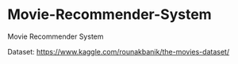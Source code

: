 # Movie-Recommender-System
Movie Recommender System

Dataset: https://www.kaggle.com/rounakbanik/the-movies-dataset/
